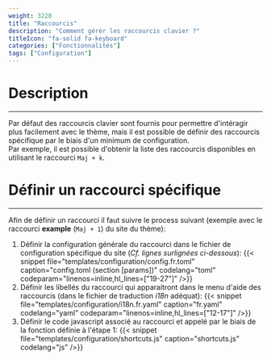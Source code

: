 ```yaml
---
weight: 3220
title: "Raccourcis"
description: "Comment gérér les raccourcis clavier ?"
titleIcon: "fa-solid fa-keyboard"
categories: ["Fonctionnalités"]
tags: ["Configuration"]
---
```


# Description
---

Par défaut des raccourcis clavier sont fournis pour permettre d'intéragir plus facilement avec le thème, mais il est possible de définir des raccourcis spécifique par le biais d'un minimum de configuration.  
Par exemple, il est possible d'obtenir la liste des raccourcis disponibles en utilisant le raccourci `Maj + k`.

# Définir un raccourci spécifique
---

Afin de définir un raccourci il faut suivre le process suivant (exemple avec le raccourci **example** (`Maj + 1`) du site du thème):

1. Définir la configuration générale du raccourci dans le fichier de configuration spécifique du site (*Cf. lignes surlignées ci-dessous*):
    {{< snippet
        file="templates/configuration/config.fr.toml"
        caption="config.toml (section [params])"
        codelang="toml"
        codeparam="linenos=inline,hl_lines=[\"19-27\"]"
    />}}
2. Définir les libellés du raccourci qui apparaitront dans le menu d'aide des raccourcis (dans le fichier de traduction *i18n* adéquat):
    {{< snippet
        file="templates/configuration/i18n.fr.yaml"
        caption="fr.yaml"
        codelang="yaml"
        codeparam="linenos=inline,hl_lines=[\"12-17\"]"
    />}}
3. Définir le code javascript associé au raccourci et appelé par le biais de la fonction définie à l'étape 1:
    {{< snippet
        file="templates/configuration/shortcuts.js"
        caption="shortcuts.js"
        codelang="js"
    />}}

